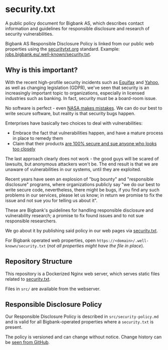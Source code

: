# security.txt

A public policy document for Bigbank AS, which describes contact information and guidelines for
responsible disclosure and research of security vulnerabilities.

Bigbank AS Responsible Disclosure Policy is linked from our public web properties
using the [securitytxt.org][] standard. Example: [jobs.bigbank.eu/.well-known/security.txt][].

## Why is this important?

With the recent high-profile security incidents such as [Equifax][]
and [Yahoo][], as well as changing
legislation (GDPR), we've seen that security is an increasingly important topic to organizations,
especially in licensed industries such as banking. In fact, security must be a board-room issue.

No software is perfect - even [NASA makes mistakes][nasa-mistakes]. We can do our best to write secure
software, but reality is that security bugs happen.

Enterprises have basically two choices to deal with vulnerabilities:

- Embrace the fact that vulnerabilities happen, and have a mature process in place to remedy them
- Claim that their products [are 100% secure and sue anyone who looks too closely][hungarian-hacker]

The last approach clearly does not work - the good guys will be scared of lawsuits, but anonymous
attackers won't be. The end result is that we are unaware of vulnerabilities in our systems,
until they are exploited.

Recent years have seen an explosion of "bug bounty" and "responsible disclosure" programs, where
organizations publicly say "we do our best to write secure code, nevertheless, there might be bugs,
if you find any such problems in our services, please let us know; in return we promise to fix the
issue and not sue you for telling us about it".

These are Bigbank's guidelines for handling responsible disclosure and vulnerability research;
a promise to fix found issues and to not sue responsible researchers.

We go about it by publishing said policy in our web pages via [security.txt][securitytxt.org].

For Bigbank operated web properties, open `https://<domain>/.well-known/security.txt`
(_not all properties might have the file in place_).

## Repository Structure

This repository is a Dockerized Nginx web server, which serves static files
related to [security.txt][securitytxt.org].

Files in `src/` are available from the webserver.

## Responsible Disclosure Policy

Our Responsible Disclosure Policy is described in `src/security-policy.md` and is valid for all
Bigbank-operated properties where a `security.txt` is present.

The policy is versioned and can change without notice. Change history can be [seen from GitHub][change-history].

[securitytxt.org]: https://securitytxt.org
[Equifax]: https://www.google.ee/search?q=equifax+leak
[Yahoo]: https://www.google.ee/search?q=yahoo+data+breach
[nasa-mistakes]: https://www.itworld.com/article/2823083/enterprise-software/88716-8-famous-software-bugs-in-space.html#slide2
[hungarian-hacker]: https://techcrunch.com/2017/07/25/hungarian-hacker-arrested-for-pressing-f12
[change-history]: https://github.com/bigbank-as/security-txt/commits/master/src/security-policy.md
[jobs.bigbank.eu/.well-known/security.txt]: https://jobs.bigbank.eu/.well-known/security.txt
